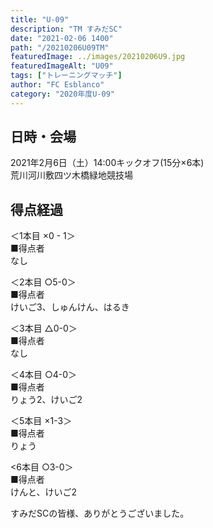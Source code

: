 ```yaml
---
title: "U-09"
description: "TM すみだSC"
date: "2021-02-06 1400"
path: "/20210206U09TM"
featuredImage: ../images/20210206U9.jpg
featuredImageAlt: "U09"
tags: ["トレーニングマッチ"]
author: "FC Esblanco"
category: "2020年度U-09"
---
```


## 日時・会場

2021年2月6日（土）14:00キックオフ(15分×6本)<br>
荒川河川敷四ツ木橋緑地競技場

## 得点経過

＜1本目 ×0 - 1＞<br>
■得点者<br>
なし

＜2本目 ○5-0＞<br>
■得点者<br>
けいご3、しゅんけん、はるき

＜3本目 △0-0＞<br>
■得点者<br>
なし

＜4本目 ○4-0＞<br>
■得点者<br>
りょう2、けいご2

＜5本目 ×1-3＞<br>
■得点者<br>
りょう

<6本目 ○3-0＞<br>
■得点者<br>
けんと、けいご2




すみだSCの皆様、ありがとうございました。
